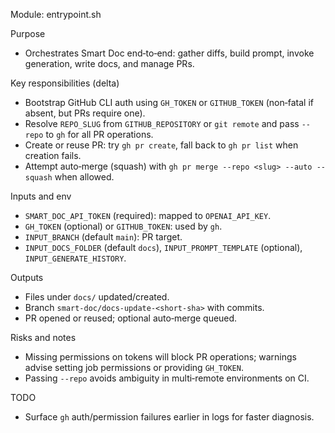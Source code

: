 Module: entrypoint.sh

Purpose
- Orchestrates Smart Doc end‑to‑end: gather diffs, build prompt, invoke generation, write docs, and manage PRs.

Key responsibilities (delta)
- Bootstrap GitHub CLI auth using `GH_TOKEN` or `GITHUB_TOKEN` (non‑fatal if absent, but PRs require one).
- Resolve `REPO_SLUG` from `GITHUB_REPOSITORY` or `git remote` and pass `--repo` to `gh` for all PR operations.
- Create or reuse PR: try `gh pr create`, fall back to `gh pr list` when creation fails.
- Attempt auto‑merge (squash) with `gh pr merge --repo <slug> --auto --squash` when allowed.

Inputs and env
- `SMART_DOC_API_TOKEN` (required): mapped to `OPENAI_API_KEY`.
- `GH_TOKEN` (optional) or `GITHUB_TOKEN`: used by `gh`.
- `INPUT_BRANCH` (default `main`): PR target.
- `INPUT_DOCS_FOLDER` (default `docs`), `INPUT_PROMPT_TEMPLATE` (optional), `INPUT_GENERATE_HISTORY`.

Outputs
- Files under `docs/` updated/created.
- Branch `smart-doc/docs-update-<short-sha>` with commits.
- PR opened or reused; optional auto‑merge queued.

Risks and notes
- Missing permissions on tokens will block PR operations; warnings advise setting job permissions or providing `GH_TOKEN`.
- Passing `--repo` avoids ambiguity in multi‑remote environments on CI.

TODO
- Surface `gh` auth/permission failures earlier in logs for faster diagnosis.

